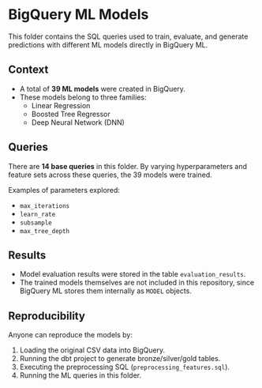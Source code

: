 # BigQuery ML Models

This folder contains the SQL queries used to train, evaluate, and generate predictions with different ML models directly in BigQuery ML.

## Context
- A total of **39 ML models** were created in BigQuery.
- These models belong to three families:
  - Linear Regression
  - Boosted Tree Regressor
  - Deep Neural Network (DNN)

## Queries
There are **14 base queries** in this folder. By varying hyperparameters and feature sets across these queries, the 39 models were trained.

Examples of parameters explored:
- `max_iterations`
- `learn_rate`
- `subsample`
- `max_tree_depth`

## Results
- Model evaluation results were stored in the table `evaluation_results`.
- The trained models themselves are not included in this repository, since BigQuery ML stores them internally as `MODEL` objects.

## Reproducibility
Anyone can reproduce the models by:
1. Loading the original CSV data into BigQuery.
2. Running the dbt project to generate bronze/silver/gold tables.
3. Executing the preprocessing SQL (`preprocessing_features.sql`).
4. Running the ML queries in this folder.

